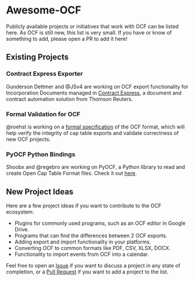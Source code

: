 # Awesome-OCF

Publicly available projects or initiatives that work with OCF can be listed here. As OCF is still new, this list is very small. If you have or know of something to add, please open a PR to add it here!

## Existing Projects

### Contract Express Exporter

Gunderson Dettmer and @JSv4 are working on OCF export functionality for Incorporation Documents managed in [Contract Express](https://www.thomsonreuters.ca/en/contract-express.html.html), a document and contract automation solution from Thomson Reuters.

### Formal Validation for OCF

@roehst is working on a [formal specification](https://github.com/Open-Cap-Table-Coalition/Open-Cap-Format-OCF/discussions/278#discussioncomment-3916016) of the OCF format, which will help verify the integrity of cap table exports and validate correctness of new OCF projects.

### PyOCF Python Bindings

Shoobx and @regebro are working on PyOCF, a Python library to read and create Open Cap Table Format files. Check it out [here](https://github.com/Shoobx/pyocf).

## New Project Ideas

Here are a few project ideas if you want to contribute to the OCF ecosystem:

- Plugins for commonly used programs, such as an OCF editor in Google Drive.
- Programs that can find the differences between 2 OCF exports.
- Adding export and import functionality in your platforms.
- Converting OCF to common formats like PDF, CSV, XLSX, DOCX.
- Functionality to import events from OCF into a calendar.

Feel free to open an [Issue](https://github.com/Open-Cap-Table-Coalition/Open-Cap-Format-OCF/issues/new/choose) if you want to discuss a project in any state of completion, or a [Pull Request](https://github.com/Open-Cap-Table-Coalition/Open-Cap-Format-OCF/pulls) if you want to add a project to the list.
